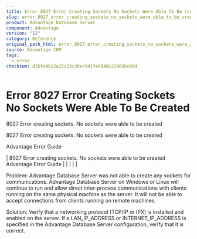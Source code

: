 ```yaml
---
title: Error 8027 Error Creating Sockets No Sockets Were Able To Be Created
slug: error_8027_error_creating_sockets_no_sockets_were_able_to_be_created
product: Advantage Database Server
component: Advantage
version: "12"
category: Reference
original_path_html: error_8027_error_creating_sockets_no_sockets_were_able_to_be_created.htm
source: Advantage CHM
tags:
  - error
checksum: d35fe4612a25c23c30ec941fe9848c220696c684
---
```


# Error 8027 Error Creating Sockets No Sockets Were Able To Be Created

8027 Error creating sockets. No sockets were able to be created

8027 Error creating sockets. No sockets were able to be created

Advantage Error Guide

| 8027 Error creating sockets. No sockets were able to be created  Advantage Error Guide |  |  |  |  |

Problem: Advantage Database Server was not able to create any sockets for communications. Advantage Database Server on Windows or Linux will continue to run and allow direct inter-process communications with clients running on the same physical machine as the server. It will not be able to accept connections from clients running on remote machines.

Solution: Verify that a networking protocol (TCP/IP or IPX) is installed and enabled on the server. If a LAN\_IP\_ADDRESS or INTERNET\_IP\_ADDRESS is specified in the Advantage Database Server configuration, verify that it is correct.
